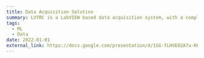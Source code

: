```yaml
---
title: Data Acquisition Solution
summary: LVTRC is a LabVIEW based data acquisition system, with a complete software and hardware solution. The project is sponsored by [TURBO RESEARCH CONSORTIUM](https://turbolab.tamu.edu/trc/). Notable features includes temporal-frequency signal analysis, ML-based machinery diagnosis etc.
tags:
  - ML
  - Data
date: 2022-01-01
external_link: https://docs.google.com/presentation/d/1GG-fLHVEO2A7u-R6Sk1ZyNFhOBF5NJqOaeakoTVylsI/edit?usp=sharing
---
```

